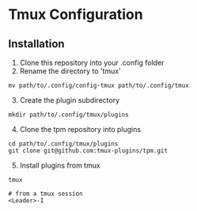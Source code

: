 # Tmux Configuration

## Installation

1. Clone this repository into your .config folder
2. Rename the directory to 'tmux'

```
mv path/to/.config/config-tmux path/to/.config/tmux
```

3. Create the plugin subdirectory

```
mkdir path/to/.config/tmux/plugins
```

4. Clone the tpm repository into plugins

```
cd path/to/.config/tmux/plugins
git clone git@github.com:tmux-plugins/tpm.git
```

5. Install plugins from tmux

```
tmux

# from a tmux session
<Leader>-I
```
